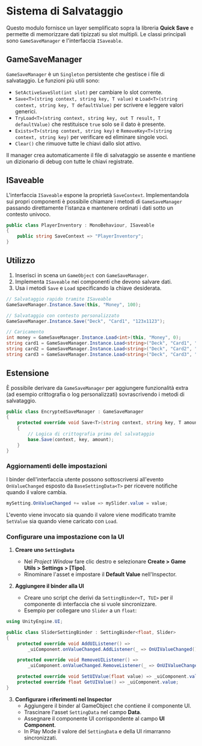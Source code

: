 # Sistema di Salvataggio

Questo modulo fornisce un layer semplificato sopra la libreria **Quick Save** e
permette di memorizzare dati tipizzati su slot multipli. Le classi principali
sono `GameSaveManager` e l'interfaccia `ISaveable`.

## GameSaveManager
`GameSaveManager` è un `Singleton` persistente che gestisce i file di salvataggio.
Le funzioni più utili sono:

- `SetActiveSaveSlot(int slot)` per cambiare lo slot corrente.
- `Save<T>(string context, string key, T value)` e `Load<T>(string context, string key, T defaultValue)` per scrivere e leggere valori generici.
- `TryLoad<T>(string context, string key, out T result, T defaultValue)` che restituisce `true` solo se il dato è presente.
- `Exists<T>(string context, string key)` e `RemoveKey<T>(string context, string key)` per verificare ed eliminare singole voci.
- `Clear()` che rimuove tutte le chiavi dallo slot attivo.

Il manager crea automaticamente il file di salvataggio se assente e mantiene un
dizionario di debug con tutte le chiavi registrate.

## ISaveable
L'interfaccia `ISaveable` espone la proprietà `SaveContext`. Implementandola sui
propri componenti è possibile chiamare i metodi di `GameSaveManager` passando
direttamente l'istanza e mantenere ordinati i dati sotto un contesto univoco.

```cs
public class PlayerInventory : MonoBehaviour, ISaveable
{
    public string SaveContext => "PlayerInventory";
}
```

## Utilizzo
1. Inserisci in scena un `GameObject` con `GameSaveManager`.
2. Implementa `ISaveable` nei componenti che devono salvare dati.
3. Usa i metodi `Save` e `Load` specificando la chiave desiderata.

```cs
// Salvataggio rapido tramite ISaveable
GameSaveManager.Instance.Save(this, "Money", 100);

// Salvataggio con contesto personalizzato
GameSaveManager.Instance.Save("Deck", "Card1", "123x1123");

// Caricamento
int money = GameSaveManager.Instance.Load<int>(this, "Money", 0);
string card1 = GameSaveManager.Instance.Load<string>("Deck", "Card1", "");
string card2 = GameSaveManager.Instance.Load<string>("Deck", "Card2", "");
string card3 = GameSaveManager.Instance.Load<string>("Deck", "Card3", "");
```

## Estensione
È possibile derivare da `GameSaveManager` per aggiungere funzionalità extra
(ad esempio crittografia o log personalizzati) sovrascrivendo i metodi di
salvataggio.

```cs
public class EncryptedSaveManager : GameSaveManager
{
    protected override void Save<T>(string context, string key, T amount)
    {
        // Logica di crittografia prima del salvataggio
        base.Save(context, key, amount);
    }
}
```

### Aggiornamenti delle impostazioni

I binder dell'interfaccia utente possono sottoscriversi all'evento `OnValueChanged`
esposto da `BaseSettingData<T>` per ricevere notifiche quando il valore cambia.

```cs
mySetting.OnValueChanged += value => mySlider.value = value;
```

L'evento viene invocato sia quando il valore viene modificato tramite `SetValue`
sia quando viene caricato con `Load`.

### Configurare una impostazione con la UI

1. **Creare uno `SettingData`**
   - Nel _Project Window_ fare clic destro e selezionare **Create > Game Utils > Settings > [Tipo]**.
   - Rinominare l'asset e impostare il **Default Value** nell'Inspector.

2. **Aggiungere il binder alla UI**
   - Creare uno script che derivi da `SettingBinder<T, TUI>` per il componente di interfaccia che si vuole sincronizzare.
   - Esempio per collegare uno `Slider` a un `float`:

```cs
using UnityEngine.UI;

public class SliderSettingBinder : SettingBinder<float, Slider>
{
    protected override void AddUIListener() =>
        _uiComponent.onValueChanged.AddListener(_ => OnUIValueChanged());

    protected override void RemoveUIListener() =>
        _uiComponent.onValueChanged.RemoveListener(_ => OnUIValueChanged());

    protected override void SetUIValue(float value) => _uiComponent.value = value;
    protected override float GetUIValue() => _uiComponent.value;
}
```

3. **Configurare i riferimenti nel Inspector**
   - Aggiungere il binder al GameObject che contiene il componente UI.
   - Trascinare l'asset `SettingData` nel campo **Data**.
   - Assegnare il componente UI corrispondente al campo **UI Component**.
   - In Play Mode il valore del `SettingData` e della UI rimarranno sincronizzati.